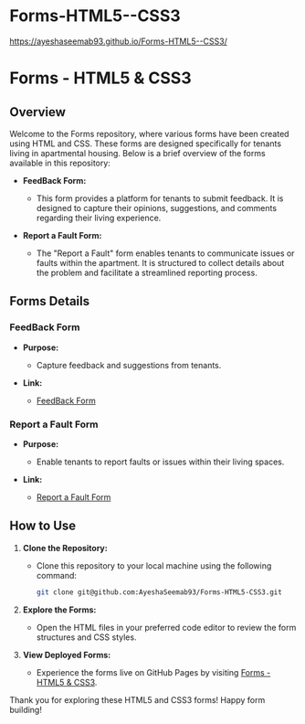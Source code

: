# Forms-HTML5--CSS3
https://ayeshaseemab93.github.io/Forms-HTML5--CSS3/
# Forms - HTML5 & CSS3

## Overview

Welcome to the Forms repository, where various forms have been created using HTML and CSS. These forms are designed specifically for tenants living in apartmental housing. Below is a brief overview of the forms available in this repository:

- **FeedBack Form:**
  - This form provides a platform for tenants to submit feedback. It is designed to capture their opinions, suggestions, and comments regarding their living experience.

- **Report a Fault Form:**
  - The "Report a Fault" form enables tenants to communicate issues or faults within the apartment. It is structured to collect details about the problem and facilitate a streamlined reporting process.

## Forms Details

### FeedBack Form

- **Purpose:**
  - Capture feedback and suggestions from tenants.

- **Link:**
  - [FeedBack Form](https://ayeshaseemab93.github.io/Forms-HTML5-CSS3/palautetta-lomake.html)

### Report a Fault Form

- **Purpose:**
  - Enable tenants to report faults or issues within their living spaces.

- **Link:**
  - [Report a Fault Form](https://ayeshaseemab93.github.io/Forms-HTML5-CSS3/vikailmoitus-lomake%20copy.html)

## How to Use

1. **Clone the Repository:**
   - Clone this repository to your local machine using the following command:
     ```bash
     git clone git@github.com:AyeshaSeemab93/Forms-HTML5-CSS3.git
     ```

2. **Explore the Forms:**
   - Open the HTML files in your preferred code editor to review the form structures and CSS styles.

3. **View Deployed Forms:**
   - Experience the forms live on GitHub Pages by visiting [Forms - HTML5 & CSS3](https://ayeshaseemab93.github.io/Forms-HTML5-CSS3/).



Thank you for exploring these HTML5 and CSS3 forms! Happy form building!
